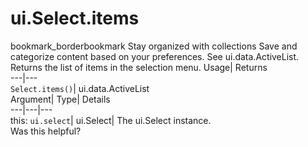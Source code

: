 
#  ui.Select.items 
bookmark_borderbookmark Stay organized with collections  Save and categorize content based on your preferences.
See ui.data.ActiveList. 
Returns the list of items in the selection menu.
Usage| Returns  
---|---  
`Select.items()`| ui.data.ActiveList  
Argument| Type| Details  
---|---|---  
this: `ui.select`| ui.Select| The ui.Select instance.  
Was this helpful?
